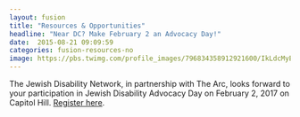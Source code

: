 ```yaml
---
layout: fusion
title: "Resources & Opportunities"
headline: "Near DC? Make February 2 an Advocacy Day!"
date:  2015-08-21 09:09:59
categories: fusion-resources-no
image: https://pbs.twimg.com/profile_images/796834358912921600/IkLdcMyE_400x400.jpg
---
```

The Jewish Disability Network, in partnership with The Arc, looks forward to your participation in Jewish Disability Advocacy Day on February 2, 2017 on Capitol Hill. <a href="http://www.jewishfederations.org/JDAD2017">Register here</a>.
